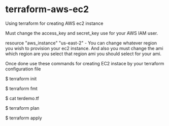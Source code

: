 # terraform-aws-ec2

Using terraform for creating AWS ec2 instance

Must change the access_key and secret_key use for your AWS IAM user.

resource "aws_instance" "us-east-2" - You can change whatever region you wish to provision your ec2 instance. And also you must change the ami which region are you select that region ami you should select for your ami.

Once done use these commands for creating EC2 instace by your terraform configuration file

$ terraform init

$ terraform fmt

$ cat terdemo.tf

$ terraform plan

$ terraform apply

